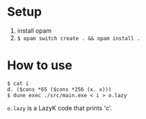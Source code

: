 # Setup
1. install opam
2. `$ opam switch create . && opam install .`

# How to use

```
$ cat i
d. ($cons *65 ($cons *256 (x. x)))
$ dune exec ./src/main.exe < i > o.lazy
```
`o.lazy` is a LazyK code that prints 'c'.
